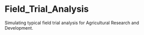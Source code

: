 # Field_Trial_Analysis
Simulating typical field trial analysis for Agricultural Research and Development.  
